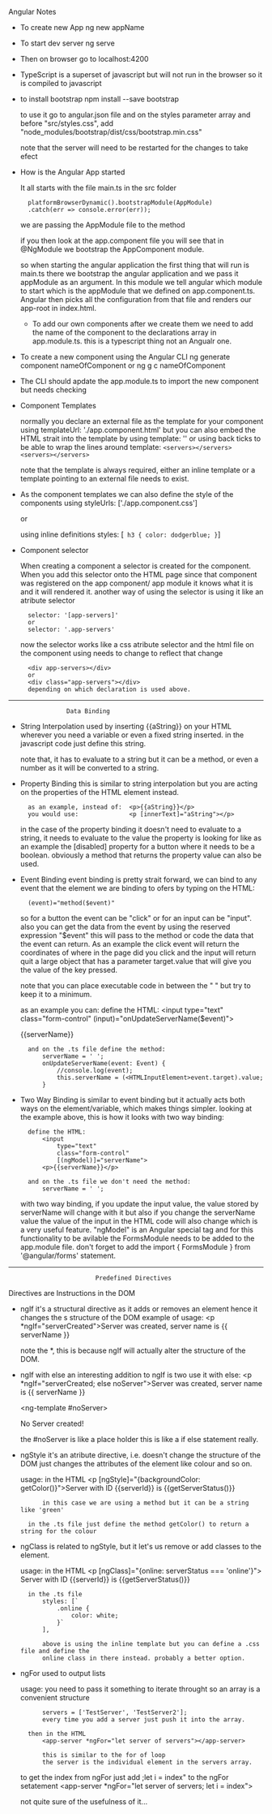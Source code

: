 Angular Notes

- To create new App 
    ng new appName

- To start dev server
    ng serve

- Then on browser go to
    localhost:4200

- TypeScript is a superset of javascript but will not run in the browser
so it is compiled to javascript

- to install bootstrap
    npm install --save bootstrap

    to use it
        go to angular.json file and on the styles parameter array 
        and before "src/styles.css",
        add "node_modules/bootstrap/dist/css/bootstrap.min.css"

    note that the server will need to be restarted for the changes to take efect

- How is the Angular App started

    It all starts with the file main.ts in the src folder

        platformBrowserDynamic().bootstrapModule(AppModule)
        .catch(err => console.error(err));
    we are passing the AppModule file to the method

    if you then look at the app.component file you will see that 
    in @NgModule we bootstrap the AppComponent module.

    so when starting the angular application the first thing that will run
    is main.ts there we bootstrap the angular application and we pass it 
    appModule as an argument. In this module we tell angular which module to start
    which is the appModule that we defined on app.component.ts.
    Angular then picks all the configuration from that file and renders our app-root
    in index.html.

    - To add our own components after we create them we need to add the name of the component
    to the declarations array in app.module.ts. this is a typescript thing not an Angualr one.


- To create a new component using the Angular CLI
    ng generate component nameOfComponent
    or
    ng g c nameOfComponent

- The CLI should apdate the app.module.ts to import the new component but needs checking

- Component Templates

    normally you declare an external file as the template for your component using
        templateUrl: './app.component.html'
    but you can also embed the HTML strait into the template by using
        template: '<servers></servers><servers></servers>'
    or
    using back ticks to be able to wrap the lines around
        template: 
        `<servers></servers>
        <servers></servers>`

    note that the template is always required, either an inline template or a template 
    pointing to an external file needs to exist.

- As the component templates we can also define the style of the components using
    styleUrls: ['./app.component.css']

    or

    using inline definitions
    styles: [`
        h3 {
        color: dodgerblue;
        }`]


- Component selector

    When creating a component a selector is created for the component. When you 
    add this selector onto the HTML page since that component was registered on the
    app component/ app module it knows what it is and it will rendered it.
    another way of using the selector is using it like an atribute selector

        selector: '[app-servers]'
        or
        selector: '.app-servers'

    now the selector works like a css atribute selector and the html file on the component
    using needs to change to reflect that change

        <div app-servers></div>
        or
        <div class="app-servers"></div>
        depending on which declaration is used above.

----------------------------------------------------------------------------------------------------
                    Data Binding

- String Interpolation
    used by inserting {{aString}} on your HTML wherever you need a variable or even a 
    fixed string inserted. in the javascript code just define this string.

    note that, it has to evaluate to a string but it can be a method, or even a number as it
    will be converted to a string.

- Property Binding
    this is similar to string interpolation but you are acting on the properties of the
    HTML element instead.

        as an example, instead of:  <p>{{aString}}</p> 
        you would use:              <p [innerText]="aString"></p>

    in the case of the property binding it doesn't need to evaluate to a string,
    it needs to evaluate to the value the property is looking for like as an example
    the [disabled] property for a button where it needs to be a boolean. obviously
    a method that returns the property value can also be used.

- Event Binding
    event binding is pretty strait forward, we can bind to any event that the element
    we are binding to ofers by typing on the HTML: 
        
        (event)="method($event)"
    
    so for a button the event can be "click" or for an input can be "input".
    also you can get the data from the event by using the reserved expression "$event"
    this will pass to the method or code the data that the event can return. As an example
    the click event will return the coordinates of where in the page did you click and the
    input will return quit a large object that has a parameter target.value that will give
    you the value of the key pressed.

    note that you can place executable code in between the " " but try to keep it to a minimum.

    as an example you can:
        define the HTML:
            <input
                type="text"
                class="form-control"
                (input)="onUpdateServerName($event)">
            <p>{{serverName}}</p>

        and on the .ts file define the method:
            serverName = ' ';
            onUpdateServerName(event: Event) {
                //console.log(event);
                this.serverName = (<HTMLInputElement>event.target).value;
            }


- Two Way Binding
    is similar to event binding but it actually acts both ways on the element/variable,
    which makes things simpler.
    looking at the example above, this is how it looks with two way binding:

        define the HTML:
            <input
                type="text"
                class="form-control"
                [(ngModel)]="serverName">
            <p>{{serverName}}</p>

        and on the .ts file we don't need the method:
            serverName = ' ';

    with two way binding, if you update the input value, the value stored by 
    serverName will change with it but also if you change the serverName value the 
    value of the input in the HTML code will also change which is a very useful feature.
    "ngModel" is an Angular special tag and for this functionality to be avilable the 
    FormsModule needs to be added to the app.module file. don't forget to add the 
    import { FormsModule } from '@angular/forms' statement.

----------------------------------------------------------------------------------------------

                            Predefined Directives

Directives are Instructions in the DOM

- ngIf
    it's a structural directive as it adds or removes an element hence it changes the s
    structure of the DOM 
    example of usage:
        <p *ngIf="serverCreated">Server was created, server name is {{ serverName }}</p>
    
    note the *, this is because ngIf will actually alter the structure of the DOM.

- ngIf with else
    an interesting addition to ngIf is two use it with else:
        <p *ngIf="serverCreated; else noServer">Server was created, server name is {{ serverName }}</p>
        <ng-template #noServer>
        <p>No Server created!</p>
        </ng-template> 

    the #noServer is like a place holder
    this is like a if else statement really.

- ngStyle
    it's an atribute directive, i.e. doesn't change the structure of the DOM just changes the attributes 
    of the element like colour and so on.

    usage:
        in the HTML
            <p [ngStyle]="{backgroundColor: getColor()}">Server with ID {{serverId}} is {{getServerStatus()}}</p> 

            in this case we are using a method but it can be a string like 'green'

        in the .ts file just define the method getColor() to return a string for the colour

- ngClass
    is related to ngStyle, but it let's us remove or add classes to the element.

    usage:
        in the HTML
            <p 
                [ngClass]="{online: serverStatus === 'online'}">
                Server with ID {{serverId}} is {{getServerStatus()}}
            </p>

        in the .ts file
            styles: [`
                .online {
                    color: white;
                }`
            ],

            above is using the inline template but you can define a .css file and define the 
            online class in there instead. probably a better option.

- ngFor
    used to output lists

    usage:
        you need to pass it something to iterate throught so an array is a convenient structure

            servers = ['TestServer', 'TestServer2'];
            every time you add a server just push it into the array.

        then in the HTML
            <app-server *ngFor="let server of servers"></app-server>

            this is similar to the for of loop
            the server is the individual element in the servers array.

    to get the index from ngFor just add ;let i = index" to the ngFor setatement
        <app-server *ngFor="let server of servers; let i = index"></app-server>

    not quite sure of the usefulness of it...

    













            
         








    

 
















